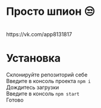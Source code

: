 <h1>Просто шпион 😒</h1>
<br>
https://vk.com/app8131817
<br>

<h1>Установка</h1>

<text>
Склонируйте репозиторий себе <br/>
Введите в консоль проекта <code>npm i</code> <br/>
Дождитесь загрузки <br/>
Введите в консоль <code>npm start</code> <br/>
Готово
</text>
